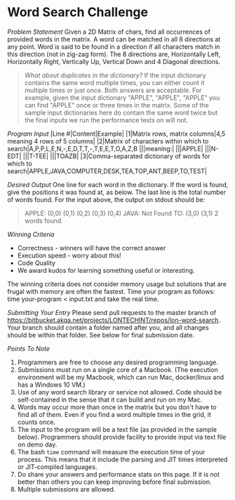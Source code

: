 # Word Search Challenge

*Problem Statement*
Given a 2D Matrix of chars, find all occurrences of provided words in the matrix.
A word can be matched in all 8 directions at any point.
Word is said to be found in a direction if all characters match in this direction (not in zig-zag form). The 8 directions are, Horizontally Left, Horizontally Right, Vertically Up, Vertical Down and 4 Diagonal directions.

> *What about duplicates in the dictionary?*
> If the input dictionary contains the same word multiple times, you can either count it multiple times or just once. Both answers are acceptable. For example, given the input dictionary "APPLE", "APPLE", "APPLE" you can find "APPLE" once or three times in the matrix. Some of the sample input dictionaries here do contain the same word twice but the final inputs we run the performance tests on will not.

*Program Input*
|Line #|Content|Example|
|1|Matrix rows, matrix columns|4,5 meaning 4 rows of 5 columns|
|2|Matrix of characters within which to search|A,P,P,L,E,N,-,E,D,T,T,-,T,E,E,T,O,A,Z,B
|||meaning:|
|||APPLE|
|||N-EDT|
|||T-TEE|
|||TOAZB|
|3|Comma-separated dictionary of words for which to search|APPLE,JAVA,COMPUTER,DESK,TEA,TOP,ANT,BEEP,TO,TEST|

*Desired Output*
One line for each word in the dictionary. If the word is found, give the positions it was found at, as below. The last line is the total number of words found.
For the input above, the output on stdout should be:

> APPLE: (0,0) (0,1) (0,2) (0,3) (0,4)
> JAVA: Not Found
> TO: (3,0) (3,1)
> 2 words found.

*Winning Criteria*
 - Correctness - winners will have the correct answer
 - Execution speed - worry about this!
 - Code Quality
 - We award kudos for learning something useful or interesting.

The winning criteria does not consider memory usage but solutions that are frugal with memory are often the fastest.
Time your program as follows: time your-program < input.txt and take the real time.

*Submitting Your Entry*
Please send pull requests to the master branch of https://bitbucket.akqa.net/projects/LONTECHINT/repos/lon-word-search. Your branch should contain a folder named after you, and all changes should be within that folder.
See below for final submission date.

*Points To Note*
 1. Programmers are free to choose any desired programming language.
 2. Submissions must run on a single core of a Macbook. (The execution environment will be my Macbook, which can run Mac, docker/linux and has a Windows 10 VM.)
 3. Use of any word search library or service not allowed. Code should be self-contained in the sense that it can build and run on my Mac.
 4. Words may occur more than once in the matrix but you don't have to find all of them. Even if you find a word multiple times in the grid, it counts once.
 5. The input to the program will be a text file (as provided in the sample below). Programmers should provide facility to provide input via text file on demo day.
 6. The bash `time` command will measure the execution time of your process. This means that it include the parsing and JIT times interpreted or JIT-compiled languages.
 7. Do share your answers and performance stats on this page. If it is not better than others you can keep improving before final submission.
 8. Multiple submissions are allowed.
